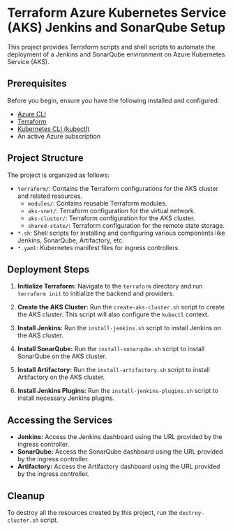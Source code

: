 # Terraform Azure Kubernetes Service (AKS) Jenkins and SonarQube Setup

This project provides Terraform scripts and shell scripts to automate the deployment of a Jenkins and SonarQube environment on Azure Kubernetes Service (AKS).

## Prerequisites

Before you begin, ensure you have the following installed and configured:

*   [Azure CLI](https://docs.microsoft.com/en-us/cli/azure/install-azure-cli)
*   [Terraform](https://learn.hashicorp.com/tutorials/terraform/install-cli)
*   [Kubernetes CLI (kubectl)](https://kubernetes.io/docs/tasks/tools/install-kubectl/)
*   An active Azure subscription

## Project Structure

The project is organized as follows:

*   `terraform/`: Contains the Terraform configurations for the AKS cluster and related resources.
    *   `modules/`: Contains reusable Terraform modules.
    *   `aks-vnet/`: Terraform configuration for the virtual network.
    *   `aks-cluster/`: Terraform configuration for the AKS cluster.
    *   `shared-state/`: Terraform configuration for the remote state storage.
*   `*.sh`: Shell scripts for installing and configuring various components like Jenkins, SonarQube, Artifactory, etc.
*   `*.yaml`: Kubernetes manifest files for ingress controllers.

## Deployment Steps

1.  **Initialize Terraform:**
    Navigate to the `terraform` directory and run `terraform init` to initialize the backend and providers.

2.  **Create the AKS Cluster:**
    Run the `create-aks-cluster.sh` script to create the AKS cluster. This script will also configure the `kubectl` context.

3.  **Install Jenkins:**
    Run the `install-jenkins.sh` script to install Jenkins on the AKS cluster.

4.  **Install SonarQube:**
    Run the `install-sonarqube.sh` script to install SonarQube on the AKS cluster.

5.  **Install Artifactory:**
    Run the `install-artifactory.sh` script to install Artifactory on the AKS cluster.

6.  **Install Jenkins Plugins:**
    Run the `install-jenkins-plugins.sh` script to install necessary Jenkins plugins.

## Accessing the Services

*   **Jenkins:** Access the Jenkins dashboard using the URL provided by the ingress controller.
*   **SonarQube:** Access the SonarQube dashboard using the URL provided by the ingress controller.
*   **Artifactory:** Access the Artifactory dashboard using the URL provided by the ingress controller.

## Cleanup

To destroy all the resources created by this project, run the `destroy-cluster.sh` script.